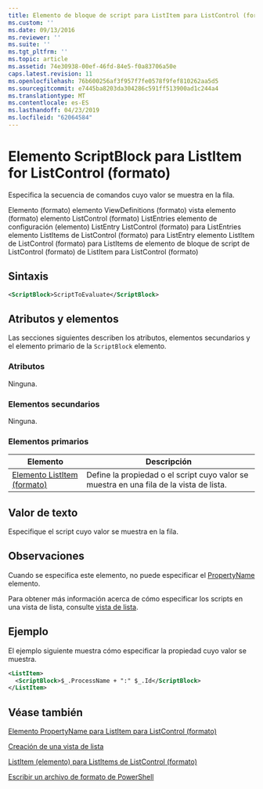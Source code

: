 ```yaml
---
title: Elemento de bloque de script para ListItem para ListControl (formato) | Microsoft Docs
ms.custom: ''
ms.date: 09/13/2016
ms.reviewer: ''
ms.suite: ''
ms.tgt_pltfrm: ''
ms.topic: article
ms.assetid: 74e30938-00ef-46fd-84e5-f0a83706a50e
caps.latest.revision: 11
ms.openlocfilehash: 76b600256af3f957f7fe0578f9fef810262aa5d5
ms.sourcegitcommit: e7445ba8203da304286c591ff513900ad1c244a4
ms.translationtype: MT
ms.contentlocale: es-ES
ms.lasthandoff: 04/23/2019
ms.locfileid: "62064584"
---
```

# <a name="scriptblock-element-for-listitem-for-listcontrol-format"></a>Elemento ScriptBlock para ListItem for ListControl (formato)

Especifica la secuencia de comandos cuyo valor se muestra en la fila.

Elemento (formato) elemento ViewDefinitions (formato) vista elemento (formato) elemento ListControl (formato) ListEntries elemento de configuración (elemento) ListEntry ListControl (formato) para ListEntries elemento ListItems de ListControl (formato) para ListEntry elemento ListItem de ListControl (formato) para ListItems de elemento de bloque de script de ListControl (formato) de ListItem para ListControl (formato)

## <a name="syntax"></a>Sintaxis

```xml
<ScriptBlock>ScriptToEvaluate</ScriptBlock>
```

## <a name="attributes-and-elements"></a>Atributos y elementos

Las secciones siguientes describen los atributos, elementos secundarios y el elemento primario de la `ScriptBlock` elemento.

### <a name="attributes"></a>Atributos

Ninguna.

### <a name="child-elements"></a>Elementos secundarios

Ninguna.

### <a name="parent-elements"></a>Elementos primarios

|Elemento|Descripción|
|-------------|-----------------|
|[Elemento ListItem (formato)](./listitem-element-for-listitems-for-listcontrol-format.md)|Define la propiedad o el script cuyo valor se muestra en una fila de la vista de lista.|

## <a name="text-value"></a>Valor de texto

Especifique el script cuyo valor se muestra en la fila.

## <a name="remarks"></a>Observaciones

Cuando se especifica este elemento, no puede especificar el [PropertyName](./propertyname-element-for-listitem-for-listcontrol-format.md) elemento.

Para obtener más información acerca de cómo especificar los scripts en una vista de lista, consulte [vista de lista](./creating-a-list-view.md).

## <a name="example"></a>Ejemplo

El ejemplo siguiente muestra cómo especificar la propiedad cuyo valor se muestra.

```xml
<ListItem>
  <ScriptBlock>$_.ProcessName + ":" $_.Id</ScriptBlock>
</ListItem>

```

## <a name="see-also"></a>Véase también

[Elemento PropertyName para ListItem para ListControl (formato)](./propertyname-element-for-listitem-for-listcontrol-format.md)

[Creación de una vista de lista](./creating-a-list-view.md)

[ListItem (elemento) para ListItems de ListControl (formato)](./listitem-element-for-listitems-for-listcontrol-format.md)

[Escribir un archivo de formato de PowerShell](./writing-a-powershell-formatting-file.md)
